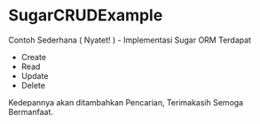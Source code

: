 # SugarCRUDExample
Contoh Sederhana ( Nyatet! ) - Implementasi Sugar ORM
Terdapat
* Create
* Read
* Update
* Delete

Kedepannya akan ditambahkan Pencarian, Terimakasih Semoga Bermanfaat.
